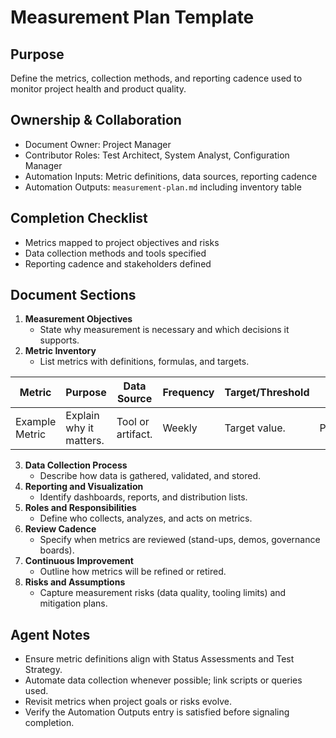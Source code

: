 # Measurement Plan Template

## Purpose

Define the metrics, collection methods, and reporting cadence used to monitor project health and product quality.

## Ownership & Collaboration

- Document Owner: Project Manager
- Contributor Roles: Test Architect, System Analyst, Configuration Manager
- Automation Inputs: Metric definitions, data sources, reporting cadence
- Automation Outputs: `measurement-plan.md` including inventory table


## Completion Checklist

- Metrics mapped to project objectives and risks
- Data collection methods and tools specified
- Reporting cadence and stakeholders defined


## Document Sections

1. **Measurement Objectives**
   - State why measurement is necessary and which decisions it supports.
2. **Metric Inventory**
   - List metrics with definitions, formulas, and targets.


| Metric | Purpose | Data Source | Frequency | Target/Threshold | Owner |
| --- | --- | --- | --- | --- | --- |
| Example Metric | Explain why it matters. | Tool or artifact. | Weekly | Target value. | Person/role. |

3. **Data Collection Process**
   - Describe how data is gathered, validated, and stored.
4. **Reporting and Visualization**
   - Identify dashboards, reports, and distribution lists.
5. **Roles and Responsibilities**
   - Define who collects, analyzes, and acts on metrics.
6. **Review Cadence**
   - Specify when metrics are reviewed (stand-ups, demos, governance boards).
7. **Continuous Improvement**
   - Outline how metrics will be refined or retired.
8. **Risks and Assumptions**
   - Capture measurement risks (data quality, tooling limits) and mitigation plans.


## Agent Notes

- Ensure metric definitions align with Status Assessments and Test Strategy.
- Automate data collection whenever possible; link scripts or queries used.
- Revisit metrics when project goals or risks evolve.
- Verify the Automation Outputs entry is satisfied before signaling completion.
